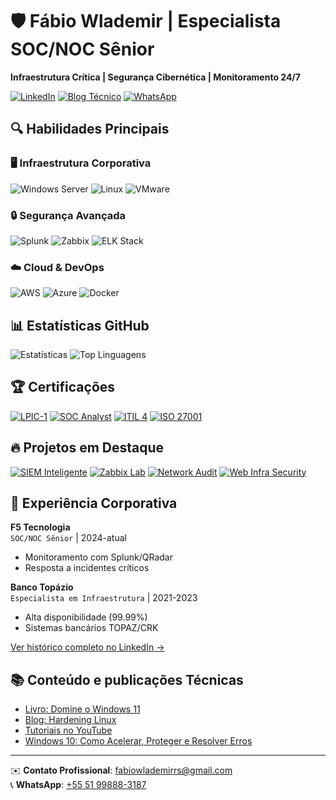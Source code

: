 # 🛡️ Fábio Wlademir | Especialista SOC/NOC Sênior
**Infraestrutura Crítica | Segurança Cibernética | Monitoramento 24/7**

[![LinkedIn](https://img.shields.io/badge/Conecte_se-0077B5?style=for-the-badge&logo=linkedin&logoColor=white)](https://linkedin.com/in/fabiowlademir)
[![Blog Técnico](https://img.shields.io/badge/Blog_Técnico-FF5722?style=for-the-badge&logo=blogger&logoColor=white)](https://f2suporte.blogspot.com)
[![WhatsApp](https://img.shields.io/badge/Consultorias-25D366?style=for-the-badge&logo=whatsapp&logoColor=white)](https://wa.me/5551998883187)

## 🔍 Habilidades Principais

### 🖥️ Infraestrutura Corporativa
![Windows Server](https://img.shields.io/badge/Windows_Server-2022-0078D6?style=for-the-badge&logo=windows)
![Linux](https://img.shields.io/badge/Linux_Admin-FCC624?style=for-the-badge&logo=linux)
![VMware](https://img.shields.io/badge/VMware_vSphere-607078?style=for-the-badge&logo=vmware)

### 🔒 Segurança Avançada
![Splunk](https://img.shields.io/badge/Splunk_Certified-000000?style=for-the-badge&logo=splunk)
![Zabbix](https://img.shields.io/badge/Zabbix_Expert-DD0000?style=for-the-badge&logo=zabbix)
![ELK Stack](https://img.shields.io/badge/ELK_Stack-005571?style=for-the-badge&logo=elasticstack)

### ☁️ Cloud & DevOps
![AWS](https://img.shields.io/badge/AWS-232F3E?style=for-the-badge&logo=amazonaws)
![Azure](https://img.shields.io/badge/Azure-0089D6?style=for-the-badge&logo=microsoftazure)
![Docker](https://img.shields.io/badge/Docker-2496ED?style=for-the-badge&logo=docker)

## 📊 Estatísticas GitHub

![Estatísticas](https://github-readme-stats.vercel.app/api?username=FabioWlademir&show_icons=true&theme=radical&include_all_commits=true&count_private=true&hide=issues)
![Top Linguagens](https://github-readme-stats.vercel.app/api/top-langs/?username=FabioWlademir&layout=compact&theme=radical&hide=html,css)

## 🏆 Certificações

[![LPIC-1](https://img.shields.io/badge/LPIC--1-Certified-3DDC84?style=flat&logo=linux&logoColor=white)](https://www.lnux.com.br)
[![SOC Analyst](https://img.shields.io/badge/SOC_Analyst-IBSEC-important?style=flat)](https://www.ibsec.com.br)
[![ITIL 4](https://img.shields.io/badge/ITIL_4-Foundation-0F70B7?style=flat&logo=itil)](https://www.axelos.com)
[![ISO 27001](https://img.shields.io/badge/ISO_27001-Awareness-0095D5?style=flat)](https://www.iso.org)

## 🔥 Projetos em Destaque

[![SIEM Inteligente](https://github-readme-stats.vercel.app/api/pin/?username=FabioWlademir&repo=siem-inteligente&theme=radical)](https://github.com/FabioWlademir/siem-inteligente)
[![Zabbix Lab](https://github-readme-stats.vercel.app/api/pin/?username=FabioWlademir&repo=zabbix-monitoring-lab&theme=radical)](https://github.com/FabioWlademir/zabbix-monitoring-lab)
[![Network Audit](https://github-readme-stats.vercel.app/api/pin/?username=FabioWlademir&repo=network-security-audit&theme=radical)](https://github.com/FabioWlademir/network-security-audit)
[![Web Infra Security](https://github-readme-stats.vercel.app/api/pin/?username=FabioWlademir&repo=enterprise-web-infra-security&theme=radical)](https://github.com/FabioWlademir/enterprise-web-infra-security)

## 💼 Experiência Corporativa

**F5 Tecnologia**  
`SOC/NOC Sênior` | 2024-atual  
- Monitoramento com Splunk/QRadar
- Resposta a incidentes críticos

**Banco Topázio**  
`Especialista em Infraestrutura` | 2021-2023  
- Alta disponibilidade (99.99%)
- Sistemas bancários TOPAZ/CRK

[Ver histórico completo no LinkedIn →](https://linkedin.com/in/fabiowlademir/details/experience/)

## 📚 Conteúdo e publicações Técnicas

- [Livro: Domine o Windows 11](https://loja.uiclap.com/titulo/ua81647/)
- [Blog: Hardening Linux](https://f2linux.wordpress.com)
- [Tutoriais no YouTube](https://youtube.com/@fabiowlademirrs)
- [Windows 10: Como Acelerar, Proteger e Resolver Erros](https://loja.uiclap.com/titulo/ua97747/)

---

✉️ **Contato Profissional**: [fabiowlademirrs@gmail.com](mailto:fabiowlademirrs@gmail.com)  
📞 **WhatsApp**: [+55 51 99888-3187](https://wa.me/5551998883187)
